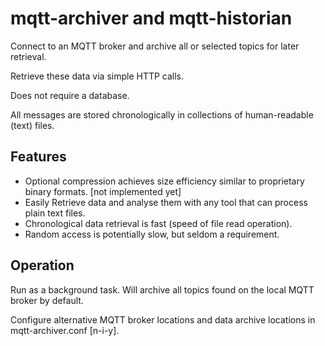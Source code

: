 # mqtt-archiver and mqtt-historian

Connect to an MQTT broker and archive all or selected topics for later retrieval.

Retrieve these data via simple HTTP calls.

Does not require a database.

All messages are stored chronologically in collections of human-readable (text) files.


## Features

 * Optional compression achieves size efficiency similar to proprietary binary formats. [not implemented yet]
 * Easily Retrieve data and analyse them with any tool that can process plain text files.
 * Chronological data retrieval is fast (speed of file read operation).
 * Random access is potentially slow, but seldom a requirement.


## Operation

Run as a background task. Will archive all topics found on the local MQTT broker by default.

Configure alternative MQTT broker locations and data archive locations in mqtt-archiver.conf [n-i-y].

